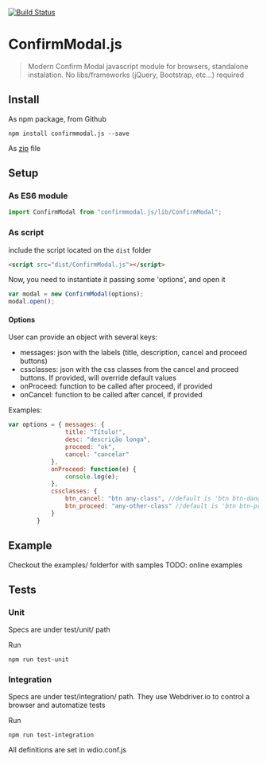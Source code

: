 [![Build Status](https://travis-ci.org/chrisbenseler/confirmmodal.js.svg?branch=master)](https://travis-ci.org/chrisbenseler/confirmmodal.js)
# ConfirmModal.js

> Modern Confirm Modal javascript module for browsers, standalone instalation. No libs/frameworks (jQuery, Bootstrap, etc...) required

## Install

As npm package, from Github
```
npm install confirmmodal.js --save
```

As [zip](https://github.com/chrisbenseler/confirmmodal.js/archive/master.zip) file 

## Setup

### As ES6 module
```javascript
import ConfirmModal from "confirmmodal.js/lib/ConfirmModal";
```

### As script
include the script located on the `dist` folder
```html
<script src="dist/ConfirmModal.js"></script>
```

Now, you need to instantiate it passing some 'options', and open it
```javascript
var modal = new ConfirmModal(options);
modal.open();
```

#### Options
User can provide an object with several keys:
* messages: json with the labels (title, description, cancel and proceed buttons)
* cssclasses: json with the css classes from the cancel and proceed buttons. If provided, will override default values
* onProceed: function to be called after proceed, if provided
* onCancel: function to be called after cancel, if provided

Examples:
```javascript
var options = { messages: {
				title: "Título!",
				desc: "descrição longa",
				proceed: "ok",
				cancel: "cancelar"
			},
			onProceed: function(e) {
				console.log(e);
			},
			cssclasses: {
				btn_cancel: "btn any-class", //default is 'btn btn-danger'
				btn_proceed: "any-other-class" //default is 'btn btn-primary'
			}
		}
```

## Example
Checkout the examples/ folderfor with samples
TODO: online examples

## Tests

### Unit

Specs are under test/unit/ path

Run
```
npm run test-unit
```

### Integration

Specs are under test/integration/ path. They use Webdriver.io to control a browser and automatize tests

Run
```
npm run test-integration
```

All definitions are set in wdio.conf.js

